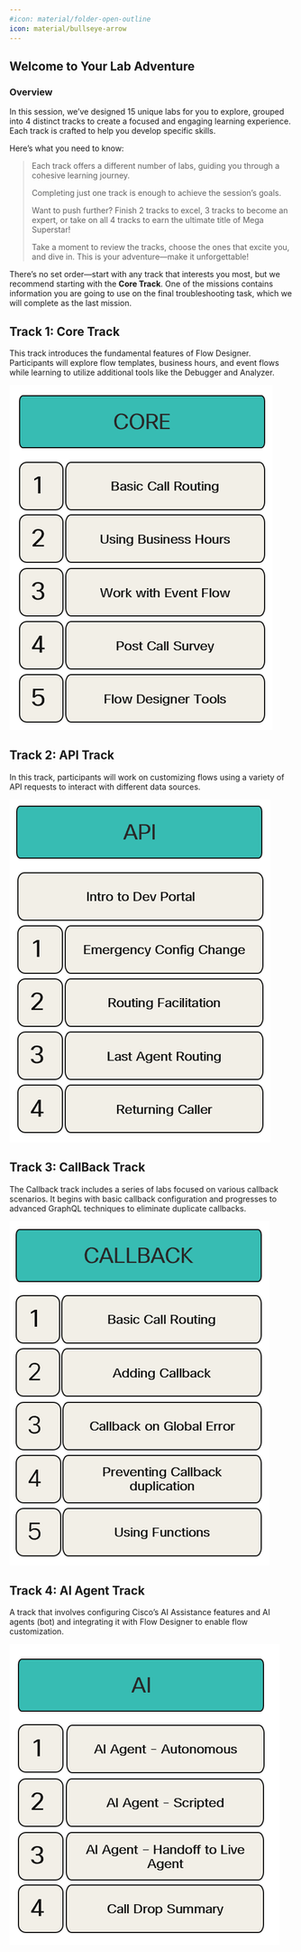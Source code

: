 ```yaml
---
#icon: material/folder-open-outline
icon: material/bullseye-arrow
---
```


## Welcome to Your Lab Adventure

### Overview
In this session, we’ve designed 15 unique labs for you to explore, grouped into 4 distinct tracks to create a focused and engaging learning experience. Each track is crafted to help you develop specific skills.

Here’s what you need to know:

  > Each track offers a different number of labs, guiding you through a cohesive learning journey.
  >
  > Completing just one track is enough to achieve the session’s goals.
  > 
  > Want to push further? Finish 2 tracks to excel, 3 tracks to become an expert, or take on all 4 tracks to earn the ultimate title of Mega Superstar!
  >
  > Take a moment to review the tracks, choose the ones that excite you, and dive in. This is your adventure—make it unforgettable!

There’s no set order—start with any track that interests you most, but we recommend starting with the **Core Track**. One of the missions contains information you are going to use on the final troubleshooting task, which we will complete as the last mission.

## Track 1: Core Track

This track introduces the fundamental features of Flow Designer. Participants will explore flow templates, business hours, and event flows while learning to utilize additional tools like the Debugger and Analyzer.

![profiles](../graphics/overview/Core_Track.png)

## Track 2: API Track

In this track, participants will work on customizing flows using a variety of API requests to interact with different data sources.

![profiles](../graphics/overview/API_Track.png)

## Track 3: CallBack Track

The Callback track includes a series of labs focused on various callback scenarios. It begins with basic callback configuration and progresses to advanced GraphQL techniques to eliminate duplicate callbacks.

![profiles](../graphics/overview/Callback_Track.png)

## Track 4: AI Agent Track

A track that involves configuring Cisco’s AI Assistance features and AI agents (bot) and integrating it with Flow Designer to enable flow customization. 

![profiles](../graphics/overview/AI_Track.png)


<script src='../template_assets/load.js'><script>
